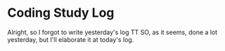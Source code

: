 # Coding Study Log

Alright, so I forgot to write yesterday's log TT
SO, as it seems, done a lot yesterday, but I'll elaborate it at today's log.

<!-- Please take a look at App.js and App.css for final check,, and today is; 2025.06.24 -->
